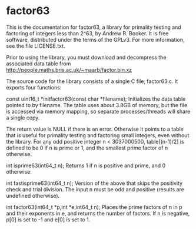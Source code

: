 # factor63
This is the documentation for factor63, a library for primality testing
and factoring of integers less than 2^63, by Andrew R. Booker. It is free
software, distributed under the terms of the GPLv3. For more information,
see the file LICENSE.txt.

Prior to using the library, you must download and decompress the
associated data table from
http://people.maths.bris.ac.uk/~maarb/factor.bin.xz

The source code for the library consists of a single C file, factor63.c.
It exports four functions:

const uint16_t *initfactor63(const char *filename);
Initializes the data table pointed to by filename. The table uses about
3.8GB of memory, but the file is accessed via memory mapping, so separate
processes/threads will share a single copy.

The return value is NULL if there is an error. Otherwise it points
to a table that is useful for primality testing and factoring small
integers, even without the library. For any odd positive integer
n < 3037000500, table[(n-1)/2] is defined to be 0 if n is prime or 1,
and the smallest prime factor of n otherwise.

int isprime63(int64_t n);
Returns 1 if n is positive and prime, and 0 otherwise.

int fastisprime63(int64_t n);
Version of the above that skips the positivity check and trial division.
The input n must be odd and positive (results are undefined otherwise).

int factor63(int64_t *p,int *e,int64_t n);
Places the prime factors of n in p and their exponents in e, and returns
the number of factors. If n is negative, p[0] is set to -1 and e[0] is
set to 1.
